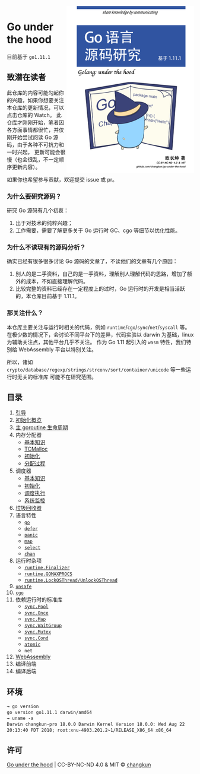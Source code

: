 <img src="images/cover.png" alt="logo" height="450" align="right" />

# Go under the hood

目前基于 `go1.11.1`

## 致潜在读者

此仓库的内容可能勾起你的兴趣，如果你想要关注本仓库的更新情况，可以点击仓库的 Watch。
此仓库才刚刚开始，笔者因各方面事情都很忙，并仅刚开始尝试阅读 Go 源码，由于各种不可抗力和一时兴起，
更新可能会很慢（也会很乱，不一定顺序更新内容）。

如果你也希望参与贡献，欢迎提交 issue 或 pr。

### 为什么要研究源码？

研究 Go 源码有几个初衷：

1. 出于对技术的纯粹兴趣；
2. 工作需要，需要了解更多关于 Go 运行时 GC、cgo 等细节以优化性能。

### 为什么不读现有的源码分析？

确实已经有很多很多讨论 Go 源码的文章了，不读他们的文章有几个原因：

1. 别人的是二手资料，自己的是一手资料，理解别人理解代码的思路，增加了额外的成本，不如直接理解代码。
2. 比较完整的资料已经存在一定程度上的过时，Go 运行时的开发是相当活跃的，本仓库目前基于 1.11.1。

### 那关注什么？

本仓库主要关注与运行时相关的代码，例如 `runtime`/`cgo`/`sync`/`net`/`syscall` 等。
在极少数的情况下，会讨论不同平台下的差异，代码实验以 darwin 为基础，linux 为辅助关注点，其他平台几乎不关注。
作为 Go 1.11 起引入的 `wasm` 特性，我们特别给 WebAssembly 平台以特别关注。

所以，诸如 `crypto/database/regexp/strings/strconv/sort/container/unicode` 等一些运行时无关的标准库
可能不在研究范围。

## 目录

1. [引导](content/1-boot.md)
2. [初始化概览](content/2-init.md)
3. [主 goroutine 生命周期](content/3-main.md)
4. 内存分配器
    - [基本知识](content/4-mem/basic.md)
    - [TCMalloc](content/4-mem/tcmalloc.md)
    - [初始化](content/4-mem/init.md)
    - [分配过程](content/4-mem/alloc.md)
5. 调度器
    - [基本知识](content/5-sched/basic.md)
    - [初始化](content/5-sched/init.md)
    - [调度执行](content/5-sched/exec.md)
    - [系统监控](content/5-sched/sysmon.md)
6. [垃圾回收器](content/6-gc.md)
7. 语言特性
    - [`go`](content/7-lang/go.md)
    - [`defer`](content/7-lang/defer.md)
    - [`panic`](content/7-lang/panic.md)
    - [`map`](content/7-lang/map.md)
    - [`select`](content/7-lang/select.md)
    - [`chan`](content/7-lang/chan.md)
8. 运行时杂项
    - [`runtime.Finalizer`](content/8-runtime/finalizer.md)
    - [`runtime.GOMAXPROCS`](content/8-runtime/gomaxprocs.md)
    - [`runtime.LockOSThread/UnlockOSThread`](content/8-runtime/lockosthread.md)
9.  [`unsafe`](content/9-unsafe.md)
10. [`cgo`](content/10-cgo.md)
11. 依赖运行时的标准库
    - [`sync.Pool`](content/11-pkg/sync/pool.md)
    - [`sync.Once`](content/11-pkg/sync/once.md)
    - [`sync.Map`](content/11-pkg/sync/map.md)
    - [`sync.WaitGroup`](content/11-pkg/sync/waitgroup.md)
    - [`sync.Mutex`](content/11-pkg/sync/mutex.md)
    - [`sync.Cond`](content/11-pkg/sync/cond.md)
    - [`atomic`](content/11-pkg/atomic/atomic.md)
    - `net`
12. [WebAssembly](content/12-wasm.md)
13. 编译前端
14. 编译后端

## 环境

```
→ go version
go version go1.11.1 darwin/amd64
→ uname -a
Darwin changkun-pro 18.0.0 Darwin Kernel Version 18.0.0: Wed Aug 22 20:13:40 PDT 2018; root:xnu-4903.201.2~1/RELEASE_X86_64 x86_64
```

## 许可

[Go under the hood](https://github.com/changkun/go-under-the-hood) | CC-BY-NC-ND 4.0 & MIT &copy; [changkun](https://changkun.de)